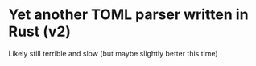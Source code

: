 # Yet another TOML parser written in Rust (v2)

Likely still terrible and slow (but maybe slightly better this time)
